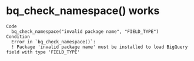 # bq_check_namespace() works

    Code
      bq_check_namespace("invalid package name", "FIELD_TYPE")
    Condition
      Error in `bq_check_namespace()`:
      ! Package 'invalid package name' must be installed to load BigQuery field with type 'FIELD_TYPE'


